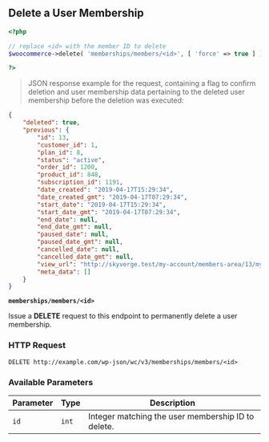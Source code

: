 ## Delete a User Membership

```php
<?php 

// replace <id> with the member ID to delete
$woocommerce->delete( 'memberships/members/<id>', [ 'force' => true ] ); 

?>
```

> JSON response example for the request, containing a flag to confirm deletion and user membership data pertaining to the deleted user membership before the deletion was executed:

```json
{
    "deleted": true,
    "previous": {
        "id": 13,
        "customer_id": 1,
        "plan_id": 8,
        "status": "active",
        "order_id": 1200,
        "product_id": 848,
        "subscription_id": 1191,
        "date_created": "2019-04-17T15:29:34",
        "date_created_gmt": "2019-04-17T07:29:34",
        "start_date": "2019-04-17T15:29:34",
        "start_date_gmt": "2019-04-17T07:29:34",
        "end_date": null,
        "end_date_gmt": null,
        "paused_date": null,
        "paused_date_gmt": null,
        "cancelled_date": null,
        "cancelled_date_gmt": null,
        "view_url": "http://skyverge.test/my-account/members-area/13/my-membership-content/",
        "meta_data": []
    }
}
```

**`memberships/members/<id>`**

Issue a **DELETE** request to this endpoint to permanently delete a user membership.

### HTTP Request

`DELETE http://example.com/wp-json/wc/v3/memberships/members/<id>`

### Available Parameters

Parameter | Type              | Description
--------- | ----------------- | ------------
`id`      | <code>int</code>  | Integer matching the user membership ID to delete.
